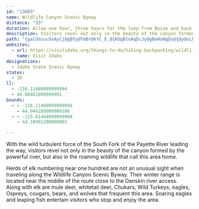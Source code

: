 ```yaml
---
id: "13603"
name: Wildlife Canyon Scenic Byway
distance: "33"
duration: Allow one hour, three hours for the loop from Boise and back.
description: Visitors revel not only in the beauty of the canyon formed by the powerful Payette River, but also in the roaming wildlife that call this area home.
path: "{galGhsucUxAyCj@gBVy@TmBr@kYC_E_@{KOgB[oAqDcJy@gBwHoNg@s@{@y@uLkHmGyEaFuEeBmAcDmBy@]wB[o@WsGgEm@q@y@aBoA{Ee@_AmEgG}@_BoBsE_A_BaFsKgC{EmCuDk@eBO_Dx@mGlC}MhAyDzAaC|AmB~OoRlCwDhBuDb@eA~AgGr@mB~GyNjD}Id@}@bDcEh@_AxAsDlB{Fj@_CbBuJB_AEk@yAoLiAmFsAaFm@kCs@iFo@_HYgFuBoNUwBg@{HoAaHIsC^}MBuQi@sG?{@H_CXwDTyADcEKsENaGTsEXmBx@sBlAwAnAeArCyAdAoAf@kA^sAV_CFyBIgASeB_AaCiFsJa@gAWsAuAkLC}@`AsKAm@YkB}H}PiK{ReBqCaCcDeDyCu@e@mBYmB?}D~@sCfA_BRsAB_AKqA]uBsAsCiEs@mDs@_FuEy_@gAsG_AgCmEkGsAgCeCmI}B}JsDaNo@gDYaE?mENeBZgBf@iBpBwGfCgJbCaGxAkC`IiL`FgI`B{CzFeL`HwP|AkDhg@m}@tKuSpB_D`A{@bIqEtb@iUnGiCnBc@nDYfQG~@KhEyAzEmDvIgJ`NoOhBeDfDcLfZgmAtCoKzAyDfNiXlAgDl@{C~AoPx@eDx@eBt@m@`Aa@tBOvMMrBKr@SxAaAbAeBXeAt@uF`AmK?sDs@gHEsB@gEJaDNyApCmMrEuL|CeHbFoM|AoF^gDDwA?oDUeDw@mEqA{C}AcC_AmB]u@q@gDIq@EkDNoBTiBdB}D`@m@fAoAbNuGhDsA|AqAhAgB\\s@tAmEbB_GlEg_@VsD?qAKaBQw@a@u@eDsEi@aAe@iCMoCR{CnA}JZiDlAea@b@}RN_D~@iITqDU{GP_C`AcHDeDYmEYeB_DoJiAkB_DoCaAkA_AsBsA_FyAyGaDsQaAkD}AmDyByDmCyCsDiDyA}AmCmDiFyEaBaCqAgDsG{Tq@gBu@sA}EaG}DgGcDsGs@mBoAyFaBiM[_Ba@sAw@mAyB_ByNeCoAaA_AkBg@mBM_C@mGIgCOkAuA{D}@wAyBcBsBc@sEGi@Ms@_@u@w@c@s@_AaDqJec@aBsFcIoR]qAW{C_@_CmDoHs@mB}EiSc@mCUsB]sF?yERkD^sCb@}BbBaNJ_DAkCg@uCsEuOEs@?_A^sCb@y@d@g@xAq@|Gm@hCe@hJaCnAq@hA}@bAuBj@gCDs@AkCWgCQy@mDyH{BuMW_DHu@X}A`A{B`CmE~@_AvBmAz@mAJWPmAJyBO{EBkCPyEEsCUgAoAaF}CoI}@_FIsAK_JrAeS?_Di@iM@q@LkAT{@Tk@\\_@hAe@xBU~@e@hAqAh@gBb@sHTmBx@sDh@gArCgDb@_BNyAO}ASo@y@_A_CsDcB_Eo@sBMaAB}@HgBX{@x@wAdAkAN[Lk@?aCkA{F?qAJeAdBsGbEuFbBkD`@gALs@HsACe@c@yBu@kBiAgByA{Ay@cBo@aCwAsIq@oFCqAt@aDn@mD`@mAtAsCd@_Bl@mCb@mAtEkCv@M|ESn@Fr@Rd@\\|@~@j@Rn@F\\EhAm@n@mAb@e@rFsEb@_AT{AD_B~AiIN}BA_@y@aCc@_@eBWi@a@W_@kBgKCmCDeAVoAEw@aAsBoBmDOsAN_Cr@gBJsABkCOaFdAmGd@_IrCqINsAB_AOwAmEgKe@s@i@k@gFoDaFyGwNmKgAiAkAwBy@_D]cCEkERgCn@yCxCuKNy@B_ASeBUg@_@_@wBqA}FiBsDwByBaAcDwB}@cAe@_Ai@yA_@cBaAwFWw@w@_Ae@G_ADyBb@y@D}ESqCUkBo@aDmCg@{@_ByFU_BAyAd@yCxBcHb@aCDeCYyBU}@a@o@wAqAsBg@qKtAy@GiA]wAu@eC_Ca@_Ak@{CEeCHeG?}Ds@oL?eC~@mL`@eCf@aBlBoDhAcAbDoBhAqAbBeEx@cBr@_ArD_Cd@k@n@mBRkCS{A]kAa@m@iAq@_BMkFr@}@VuDxCcBl@_BFs@KgE{Ao@w@e@aAU_AM{@?q@Hw@n@iCvDgJ`@s@l@k@rC{Ar@k@`AeBVgADeAEwASoA[y@yJyN{AgDwA{EuA{LEyA@{G^gIrA{JhA{N\\sBj@eBx@oBxBqDl@m@nCsBvBkA"
websites:
  - url: https://visitidaho.org/things-to-do/hiking-backpacking/wildlife-canyon-scenic-byway/
    name: Visit Idaho
designations:
  - Idaho State Scenic Byway
states:
  - ID
ll:
  - -116.11460099999994
  - 44.08462099999991
bounds:
  - - -116.11460099999994
    - 44.044289000000106
  - - -115.61444099999994
    - 44.10961200000003

---
```


With the wild turbulent force of the South Fork of the Payette River leading the way, visitors revel not only in the beauty of the canyon formed by the powerful river, but also in the roaming wildlife that call this area home.

Herds of elk numbering near one hundred are not an unusual sight when traveling along the Wildlife Canyon Scenic Byway. Their winter range is located near the middle of the route close to the Danskin river access. Along with elk are mule deer, whitetail deer, Chukars, Wild Turkeys, eagles, Ospreys, cougars, bears, and wolves that frequent this area. Soaring eagles and leaping fish entertain visitors who stop and enjoy the area.
